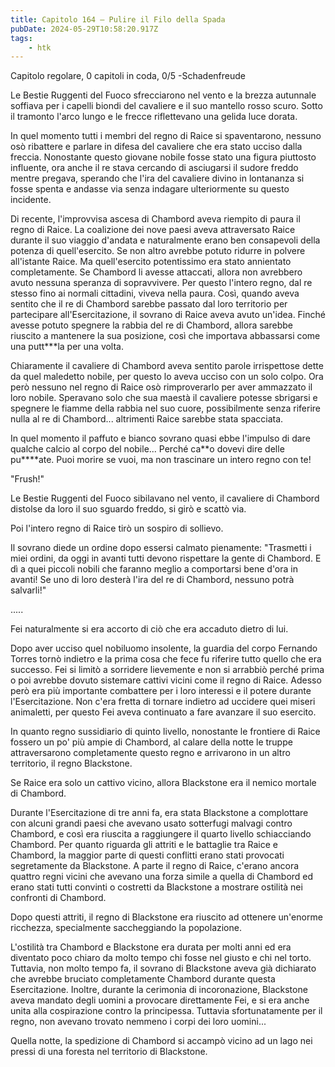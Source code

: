 ```yaml
---
title: Capitolo 164 – Pulire il Filo della Spada
pubDate: 2024-05-29T10:58:20.917Z
tags:
    - htk
---
```



Capitolo regolare,
0 capitoli in coda, 0/5
-Schadenfreude


Le Bestie Ruggenti del Fuoco sfrecciarono nel vento e la brezza autunnale soffiava per i capelli biondi del cavaliere e il suo mantello rosso scuro. Sotto il tramonto l'arco lungo e le frecce riflettevano una gelida luce dorata.


In quel momento tutti i membri del regno di Raice si spaventarono, nessuno osò ribattere e parlare in difesa del cavaliere che era stato ucciso dalla freccia. Nonostante questo giovane nobile fosse stato una figura piuttosto influente, ora anche il re stava cercando di asciugarsi il sudore freddo mentre pregava, sperando che l'ira del cavaliere divino in lontananza si fosse spenta e andasse via senza indagare ulteriormente su questo incidente.


Di recente, l'improvvisa ascesa di Chambord aveva riempito di paura il regno di Raice. La coalizione dei nove paesi aveva attraversato Raice durante il suo viaggio d'andata e naturalmente erano ben consapevoli della potenza di quell'esercito. Se non altro avrebbe potuto ridurre in polvere all'istante Raice.
Ma quell'esercito potentissimo era stato annientato completamente. Se Chambord li avesse attaccati, allora non avrebbero avuto nessuna speranza di sopravvivere. Per questo l'intero regno, dal re stesso fino ai normali cittadini, viveva nella paura. Così, quando aveva sentito che il re di Chambord sarebbe passato dal loro territorio per partecipare all'Esercitazione, il sovrano di Raice aveva avuto un'idea.
Finché avesse potuto spegnere la rabbia del re di Chambord, allora sarebbe riuscito a mantenere la sua posizione, così che importava abbassarsi come una putt***la per una volta.


Chiaramente il cavaliere di Chambord aveva sentito parole irrispettose dette da quel maledetto nobile, per questo lo aveva ucciso con un solo colpo. Ora però nessuno nel regno di Raice osò rimproverarlo per aver ammazzato il loro nobile. Speravano solo che sua maestà il cavaliere potesse sbrigarsi e spegnere le fiamme della rabbia nel suo cuore, possibilmente senza riferire nulla al re di Chambord... altrimenti Raice sarebbe stata spacciata.


In quel momento il paffuto e bianco sovrano quasi ebbe l'impulso di dare qualche calcio al corpo del nobile... Perché ca**o dovevi dire delle pu****ate. Puoi morire se vuoi, ma non trascinare un intero regno con te!


"Frush!"


Le Bestie Ruggenti del Fuoco sibilavano nel vento, il cavaliere di Chambord distolse da loro il suo sguardo freddo, si girò e scattò via.


Poi l'intero regno di Raice tirò un sospiro di sollievo.


Il sovrano diede un ordine dopo essersi calmato pienamente: "Trasmetti i miei ordini, da oggi in avanti tutti devono rispettare la gente di Chambord. E dì a quei piccoli nobili che faranno meglio a comportarsi bene d'ora in avanti! Se uno di loro desterà l'ira del re di Chambord, nessuno potrà salvarli!"


.....


Fei naturalmente si era accorto di ciò che era accaduto dietro di lui.


Dopo aver ucciso quel nobiluomo insolente, la guardia del corpo Fernando Torres tornò indietro e la prima cosa che fece fu riferire tutto quello che era successo. Fei si limitò a sorridere lievemente e non si arrabbiò perché prima o poi avrebbe dovuto sistemare cattivi vicini come il regno di Raice.
Adesso però era più importante combattere per i loro interessi e il potere durante l'Esercitazione. Non c'era fretta di tornare indietro ad uccidere quei miseri animaletti, per questo Fei aveva continuato a fare avanzare il suo esercito.


In quanto regno sussidiario di quinto livello, nonostante le frontiere di Raice fossero un po' più ampie di Chambord, al calare della notte le truppe attraversarono completamente questo regno e arrivarono in un altro territorio, il regno Blackstone.


Se Raice era solo un cattivo vicino, allora Blackstone era il nemico mortale di Chambord.


Durante l'Esercitazione di tre anni fa, era stata Blackstone a complottare con alcuni grandi paesi che avevano usato sotterfugi malvagi contro Chambord, e così era riuscita a raggiungere il quarto livello schiacciando Chambord. Per quanto riguarda gli attriti e le battaglie tra Raice e Chambord, la maggior parte di questi conflitti erano stati provocati segretamente da Blackstone. A parte il regno di Raice, c'erano ancora quattro regni vicini che avevano una forza simile a quella di Chambord ed erano stati tutti convinti o costretti da Blackstone a mostrare ostilità nei confronti di Chambord.


Dopo questi attriti, il regno di Blackstone era riuscito ad ottenere un'enorme ricchezza, specialmente saccheggiando la popolazione.


L'ostilità tra Chambord e Blackstone era durata per molti anni ed era diventato poco chiaro da molto tempo chi fosse nel giusto e chi nel torto. Tuttavia, non molto tempo fa, il sovrano di Blackstone aveva già dichiarato che avrebbe bruciato completamente Chambord durante questa Esercitazione. Inoltre, durante la cerimonia di incoronazione, Blackstone aveva mandato degli uomini a provocare direttamente Fei, e si era anche unita alla cospirazione contro la principessa. Tuttavia sfortunatamente per il regno, non avevano trovato nemmeno i corpi dei loro uomini...


Quella notte, la spedizione di Chambord si accampò vicino ad un lago nei pressi di una foresta nel territorio di Blackstone.





